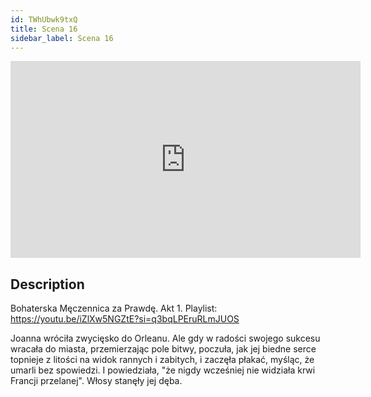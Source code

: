 ```yaml
---
id: TWhUbwk9txQ
title: Scena 16
sidebar_label: Scena 16
---
```


<iframe
  width="560"
  height="315"
  src="https://www.youtube.com/embed/TWhUbwk9txQ"
  title="YouTube video player"
  frameborder="0"
  allow="accelerometer; autoplay; clipboard-write; encrypted-media; gyroscope; picture-in-picture; web-share"
  referrerpolicy="strict-origin-when-cross-origin"
  allowfullscreen
></iframe>

## Description

Bohaterska Męczennica za Prawdę. Akt 1.
Playlist: https://youtu.be/iZlXw5NGZtE?si=q3bqLPEruRLmJUOS

Joanna wróciła zwycięsko do Orleanu. Ale gdy w radości swojego sukcesu wracała do miasta, przemierzając pole bitwy, poczuła, jak jej biedne serce topnieje z litości na widok rannych i zabitych, i zaczęła płakać, myśląc, że umarli bez spowiedzi. I powiedziała, "że nigdy wcześniej nie widziała krwi Francji przelanej". Włosy stanęły jej dęba.
